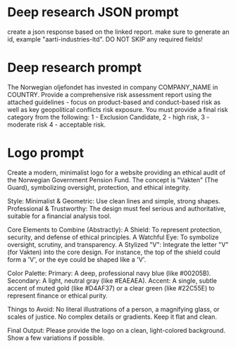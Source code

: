 # Deep research JSON prompt

create a json response based on the linked report. make sure to generate an id, example "aarti-industries-ltd". DO NOT SKIP any required fields!


# Deep research prompt

The Norwegian oljefondet has invested in company COMPANY_NAME in COUNTRY. Provide a comprehensive risk assessment report using the attached guidelines - focus on product-based and conduct-based risk as well as key geopolitical conflicts risk exposure. You must provide a final risk category from the following: 1 - Exclusion Candidate, 2 - high risk, 3 - moderate risk 4 - acceptable risk.



# Logo prompt
Create a modern, minimalist logo for a website providing an ethical audit of the Norwegian Government Pension Fund. The concept is "Vakten" (The Guard), symbolizing oversight, protection, and ethical integrity.

Style:
Minimalist & Geometric: Use clean lines and simple, strong shapes.
Professional & Trustworthy: The design must feel serious and authoritative, suitable for a financial analysis tool.

Core Elements to Combine (Abstractly):
A Shield: To represent protection, security, and defense of ethical principles.
A Watchful Eye: To symbolize oversight, scrutiny, and transparency.
A Stylized "V": Integrate the letter "V" (for Vakten) into the core design. For instance, the top of the shield could form a 'V', or the eye could be shaped like a 'V'.

Color Palette:
Primary: A deep, professional navy blue (like #00205B).
Secondary: A light, neutral gray (like #EAEAEA).
Accent: A single, subtle accent of muted gold (like #D4AF37) or a clear green (like #22C55E) to represent finance or ethical purity.

Things to Avoid:
No literal illustrations of a person, a magnifying glass, or scales of justice.
No complex details or gradients. Keep it flat and clean.

Final Output:
Please provide the logo on a clean, light-colored background. Show a few variations if possible.
